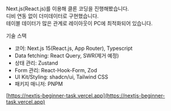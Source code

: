 Next.js(React.js)를 이용해 클론 코딩을 진행해봤습니다.   
디비 연동 없이 더미데이터로 구현했습니다.   
테이블 데이터가 많은 관계로 레이아웃이 PC에 최적화되어 있습니다.  

기술 스택
- 코어: Next.js 15(React.js, App Router), Typescript
- Data fetching: React Query, SWR(제거 예정)
- 상태 관리: Zustand
- Form 관리: React-Hook-Form, Zod
- UI Kit/Styling: shadcn/ui, Tailwind CSS
- 패키지 매니저: PNPM

[https://nextjs-beginner-task.vercel.app](https://nextjs-beginner-task.vercel.app)
